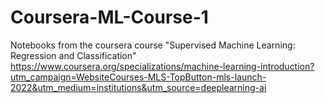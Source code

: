# Coursera-ML-Course-1
Notebooks from the coursera course "Supervised Machine Learning: Regression and Classification"
https://www.coursera.org/specializations/machine-learning-introduction?utm_campaign=WebsiteCourses-MLS-TopButton-mls-launch-2022&utm_medium=institutions&utm_source=deeplearning-ai

